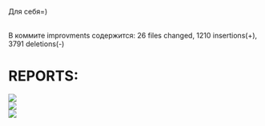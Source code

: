 Для себя=)
 
 <br>
 В коммите improvments  содержится:  26 files changed, 1210 insertions(+), 3791 deletions(-)

<h1>REPORTS:</h1>
<img src="https://m.vk.com/doc40778210_473334390?hash=731ce6a8839dc296e3&dl=6af67f3ab895cc2682&wnd=1&module=im"> 
<br>
<img src="https://pp.userapi.com/c830400/v830400915/185cf5/wJw_p-j2sQM.jpg">
<br>
<img src="https://pp.userapi.com/c830400/v830400915/185cd9/3UqFfqvJAYw.jpg">

